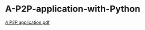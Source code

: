 # A-P2P-application-with-Python
[A P2P application.pdf](https://github.com/Arman-Salahshour/A-P2P-application-with-Python/files/6913360/A.P2P.application.pdf)


